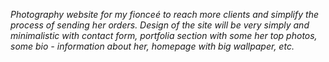 *Photography website for my fionceé to reach more clients and simplify the process of sending her orders. 
Design of the site will be very simply and minimalistic with contact form, portfolia section with some her top photos, some bio - information about her, homepage with big wallpaper, etc.*
